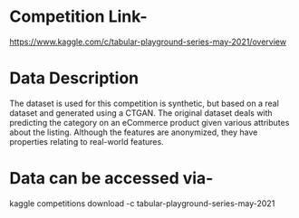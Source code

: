 # Competition Link-

https://www.kaggle.com/c/tabular-playground-series-may-2021/overview

# Data Description

The dataset is used for this competition is synthetic, but based on a real dataset and generated using a CTGAN. The original dataset deals with predicting the category on an eCommerce product given various attributes about the listing. Although the features are anonymized, they have properties relating to real-world features.

# Data can be accessed via-
kaggle competitions download -c tabular-playground-series-may-2021

